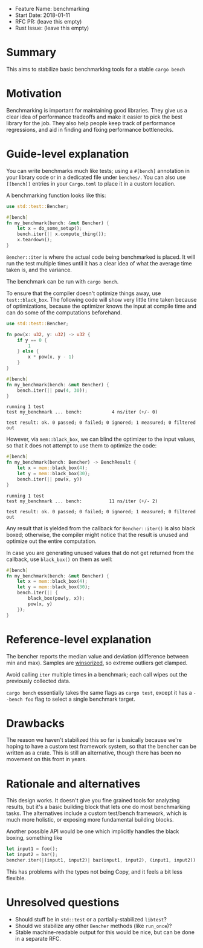 - Feature Name: benchmarking
- Start Date: 2018-01-11
- RFC PR: (leave this empty)
- Rust Issue: (leave this empty)

# Summary
[summary]: #summary

This aims to stabilize basic benchmarking tools for a stable `cargo bench`

# Motivation
[motivation]: #motivation

Benchmarking is important for maintaining good libraries. They give us a clear idea of performance tradeoffs
and make it easier to pick the best library for the job. They also help people keep track of performance regressions,
and aid in finding and fixing performance bottlenecks.

# Guide-level explanation
[guide-level-explanation]: #guide-level-explanation

You can write benchmarks much like tests; using a `#[bench]` annotation in your library code or in a
dedicated file under `benches/`. You can also use `[[bench]]` entries in your `Cargo.toml` to place
it in a custom location.


A benchmarking function looks like this:

```rust
use std::test::Bencher;

#[bench]
fn my_benchmark(bench: &mut Bencher) {
    let x = do_some_setup();
    bench.iter(|| x.compute_thing());
    x.teardown();
}
```

`Bencher::iter` is where the actual code being benchmarked is placed. It will run the
test multiple times until it has a clear idea of what the average time taken is,
and the variance.

The benchmark can be run with `cargo bench`.

To ensure that the compiler doesn't optimize things away, use `test::black_box`.
The following code will show very little time taken because of optimizations, because
the optimizer knows the input at compile time and can do some of the computations beforehand.

```rust
use std::test::Bencher;

fn pow(x: u32, y: u32) -> u32 {
    if y == 0 {
        1
    } else {
        x * pow(x, y - 1)
    }
}

#[bench]
fn my_benchmark(bench: &mut Bencher) {
    bench.iter(|| pow(4, 30));
}
```

```
running 1 test
test my_benchmark ... bench:           4 ns/iter (+/- 0)

test result: ok. 0 passed; 0 failed; 0 ignored; 1 measured; 0 filtered out
```

However, via `mem::black_box`, we can blind the optimizer to the input values,
so that it does not attempt to use them to optimize the code:

```rust
#[bench]
fn my_benchmark(bench: Bencher) -> BenchResult {
    let x = mem::black_box(4);
    let y = mem::black_box(30);
    bench.iter(|| pow(x, y))
}
```

```
running 1 test
test my_benchmark ... bench:          11 ns/iter (+/- 2)

test result: ok. 0 passed; 0 failed; 0 ignored; 1 measured; 0 filtered out
```

Any result that is yielded from the callback for `Bencher::iter()` is also
black boxed; otherwise, the compiler might notice that the result is unused and
optimize out the entire computation.

In case you are generating unused values that do not get returned from the callback,
use `black_box()` on them as well:

```rust
#[bench]
fn my_benchmark(bench: &mut Bencher) {
    let x = mem::black_box(4);
    let y = mem::black_box(30);
    bench.iter(|| {
        black_box(pow(y, x));
        pow(x, y)
    });
}
```

# Reference-level explanation
[reference-level-explanation]: #reference-level-explanation

The bencher reports the median value and deviation (difference between min and max).
Samples are [winsorized], so extreme outliers get clamped.

Avoid calling `iter` multiple times in a benchmark; each call wipes out the previously
collected data.

`cargo bench` essentially takes the same flags as `cargo test`, except it has a `--bench foo`
flag to select a single benchmark target.


 [winsorized]: https://en.wikipedia.org/wiki/Winsorizing

# Drawbacks
[drawbacks]: #drawbacks

The reason we haven't stabilized this so far is basically because we're hoping to have a custom test
framework system, so that the bencher can be written as a crate. This is still an alternative, though
there has been no movement on this front in years.

# Rationale and alternatives
[alternatives]: #alternatives

This design works. It doesn't give you fine grained tools for analyzing results, but it's
a basic building block that lets one do most benchmarking tasks. The alternatives include
a custom test/bench framework, which is much more holistic, or exposing more
fundamental building blocks.

Another possible API would be one which implicitly handles the black boxing, something
like

```rust
let input1 = foo();
let input2 = bar();
bencher.iter(|(input1, input2)| baz(input1, input2), (input1, input2))
```

This has problems with the types not being Copy, and it feels a bit less flexible.

# Unresolved questions
[unresolved]: #unresolved-questions

- Should stuff be in `std::test` or a partially-stabilized `libtest`?
- Should we stabilize any other `Bencher` methods (like `run_once`)?
- Stable machine-readable output for this would be nice, but can be done in a separate RFC.

